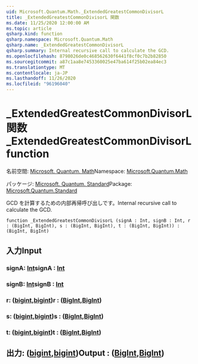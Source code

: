 ```yaml
---
uid: Microsoft.Quantum.Math._ExtendedGreatestCommonDivisorL
title: _ExtendedGreatestCommonDivisorL 関数
ms.date: 11/25/2020 12:00:00 AM
ms.topic: article
qsharp.kind: function
qsharp.namespace: Microsoft.Quantum.Math
qsharp.name: _ExtendedGreatestCommonDivisorL
qsharp.summary: Internal recursive call to calculate the GCD.
ms.openlocfilehash: 8798026de0c468562630f6441f8cf0c7b2b82850
ms.sourcegitcommit: a87c1aa8e7453360025e47ba614f25b02ea84ec3
ms.translationtype: MT
ms.contentlocale: ja-JP
ms.lasthandoff: 11/26/2020
ms.locfileid: "96196040"
---
```

# <a name="_extendedgreatestcommondivisorl-function"></a><span data-ttu-id="f6356-102">_ExtendedGreatestCommonDivisorL 関数</span><span class="sxs-lookup"><span data-stu-id="f6356-102">_ExtendedGreatestCommonDivisorL function</span></span>

<span data-ttu-id="f6356-103">名前空間: [Microsoft. Quantum. Math](xref:Microsoft.Quantum.Math)</span><span class="sxs-lookup"><span data-stu-id="f6356-103">Namespace: [Microsoft.Quantum.Math](xref:Microsoft.Quantum.Math)</span></span>

<span data-ttu-id="f6356-104">パッケージ: [Microsoft. Quantum. Standard](https://nuget.org/packages/Microsoft.Quantum.Standard)</span><span class="sxs-lookup"><span data-stu-id="f6356-104">Package: [Microsoft.Quantum.Standard](https://nuget.org/packages/Microsoft.Quantum.Standard)</span></span>


<span data-ttu-id="f6356-105">GCD を計算するための内部再帰呼び出しです。</span><span class="sxs-lookup"><span data-stu-id="f6356-105">Internal recursive call to calculate the GCD.</span></span>

```qsharp
function _ExtendedGreatestCommonDivisorL (signA : Int, signB : Int, r : (BigInt, BigInt), s : (BigInt, BigInt), t : (BigInt, BigInt)) : (BigInt, BigInt)
```


## <a name="input"></a><span data-ttu-id="f6356-106">入力</span><span class="sxs-lookup"><span data-stu-id="f6356-106">Input</span></span>

### <a name="signa--int"></a><span data-ttu-id="f6356-107">signA: [Int](xref:microsoft.quantum.lang-ref.int)</span><span class="sxs-lookup"><span data-stu-id="f6356-107">signA : [Int](xref:microsoft.quantum.lang-ref.int)</span></span>




### <a name="signb--int"></a><span data-ttu-id="f6356-108">signB: [Int](xref:microsoft.quantum.lang-ref.int)</span><span class="sxs-lookup"><span data-stu-id="f6356-108">signB : [Int](xref:microsoft.quantum.lang-ref.int)</span></span>




### <a name="r--bigintbigint"></a><span data-ttu-id="f6356-109">r: ([bigint](xref:microsoft.quantum.lang-ref.bigint),[bigint](xref:microsoft.quantum.lang-ref.bigint))</span><span class="sxs-lookup"><span data-stu-id="f6356-109">r : ([BigInt](xref:microsoft.quantum.lang-ref.bigint),[BigInt](xref:microsoft.quantum.lang-ref.bigint))</span></span>




### <a name="s--bigintbigint"></a><span data-ttu-id="f6356-110">s: ([bigint](xref:microsoft.quantum.lang-ref.bigint),[bigint](xref:microsoft.quantum.lang-ref.bigint))</span><span class="sxs-lookup"><span data-stu-id="f6356-110">s : ([BigInt](xref:microsoft.quantum.lang-ref.bigint),[BigInt](xref:microsoft.quantum.lang-ref.bigint))</span></span>




### <a name="t--bigintbigint"></a><span data-ttu-id="f6356-111">t: ([bigint](xref:microsoft.quantum.lang-ref.bigint),[bigint](xref:microsoft.quantum.lang-ref.bigint))</span><span class="sxs-lookup"><span data-stu-id="f6356-111">t : ([BigInt](xref:microsoft.quantum.lang-ref.bigint),[BigInt](xref:microsoft.quantum.lang-ref.bigint))</span></span>





## <a name="output--bigintbigint"></a><span data-ttu-id="f6356-112">出力: ([bigint](xref:microsoft.quantum.lang-ref.bigint),[bigint](xref:microsoft.quantum.lang-ref.bigint))</span><span class="sxs-lookup"><span data-stu-id="f6356-112">Output : ([BigInt](xref:microsoft.quantum.lang-ref.bigint),[BigInt](xref:microsoft.quantum.lang-ref.bigint))</span></span>

